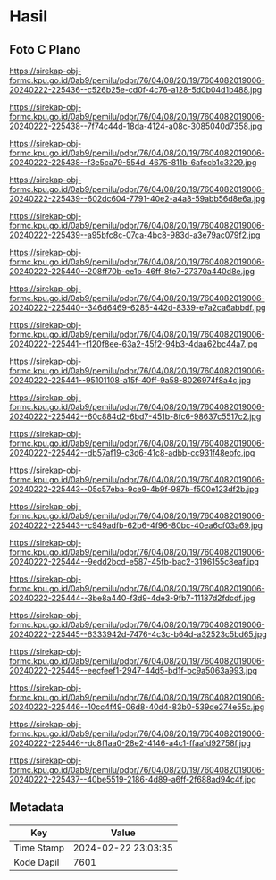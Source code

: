 # Hasil

## Foto C Plano

https://sirekap-obj-formc.kpu.go.id/0ab9/pemilu/pdpr/76/04/08/20/19/7604082019006-20240222-225436--c526b25e-cd0f-4c76-a128-5d0b04d1b488.jpg

https://sirekap-obj-formc.kpu.go.id/0ab9/pemilu/pdpr/76/04/08/20/19/7604082019006-20240222-225438--7f74c44d-18da-4124-a08c-3085040d7358.jpg

https://sirekap-obj-formc.kpu.go.id/0ab9/pemilu/pdpr/76/04/08/20/19/7604082019006-20240222-225438--f3e5ca79-554d-4675-811b-6afecb1c3229.jpg

https://sirekap-obj-formc.kpu.go.id/0ab9/pemilu/pdpr/76/04/08/20/19/7604082019006-20240222-225439--602dc604-7791-40e2-a4a8-59abb56d8e6a.jpg

https://sirekap-obj-formc.kpu.go.id/0ab9/pemilu/pdpr/76/04/08/20/19/7604082019006-20240222-225439--a95bfc8c-07ca-4bc8-983d-a3e79ac079f2.jpg

https://sirekap-obj-formc.kpu.go.id/0ab9/pemilu/pdpr/76/04/08/20/19/7604082019006-20240222-225440--208ff70b-ee1b-46ff-8fe7-27370a440d8e.jpg

https://sirekap-obj-formc.kpu.go.id/0ab9/pemilu/pdpr/76/04/08/20/19/7604082019006-20240222-225440--346d6469-6285-442d-8339-e7a2ca6abbdf.jpg

https://sirekap-obj-formc.kpu.go.id/0ab9/pemilu/pdpr/76/04/08/20/19/7604082019006-20240222-225441--f120f8ee-63a2-45f2-94b3-4daa62bc44a7.jpg

https://sirekap-obj-formc.kpu.go.id/0ab9/pemilu/pdpr/76/04/08/20/19/7604082019006-20240222-225441--95101108-a15f-40ff-9a58-8026974f8a4c.jpg

https://sirekap-obj-formc.kpu.go.id/0ab9/pemilu/pdpr/76/04/08/20/19/7604082019006-20240222-225442--60c884d2-6bd7-451b-8fc6-98637c5517c2.jpg

https://sirekap-obj-formc.kpu.go.id/0ab9/pemilu/pdpr/76/04/08/20/19/7604082019006-20240222-225442--db57af19-c3d6-41c8-adbb-cc931f48ebfc.jpg

https://sirekap-obj-formc.kpu.go.id/0ab9/pemilu/pdpr/76/04/08/20/19/7604082019006-20240222-225443--05c57eba-9ce9-4b9f-987b-f500e123df2b.jpg

https://sirekap-obj-formc.kpu.go.id/0ab9/pemilu/pdpr/76/04/08/20/19/7604082019006-20240222-225443--c949adfb-62b6-4f96-80bc-40ea6cf03a69.jpg

https://sirekap-obj-formc.kpu.go.id/0ab9/pemilu/pdpr/76/04/08/20/19/7604082019006-20240222-225444--9edd2bcd-e587-45fb-bac2-3196155c8eaf.jpg

https://sirekap-obj-formc.kpu.go.id/0ab9/pemilu/pdpr/76/04/08/20/19/7604082019006-20240222-225444--3be8a440-f3d9-4de3-9fb7-11187d2fdcdf.jpg

https://sirekap-obj-formc.kpu.go.id/0ab9/pemilu/pdpr/76/04/08/20/19/7604082019006-20240222-225445--6333942d-7476-4c3c-b64d-a32523c5bd65.jpg

https://sirekap-obj-formc.kpu.go.id/0ab9/pemilu/pdpr/76/04/08/20/19/7604082019006-20240222-225445--eecfeef1-2947-44d5-bd1f-bc9a5063a993.jpg

https://sirekap-obj-formc.kpu.go.id/0ab9/pemilu/pdpr/76/04/08/20/19/7604082019006-20240222-225446--10cc4f49-06d8-40d4-83b0-539de274e55c.jpg

https://sirekap-obj-formc.kpu.go.id/0ab9/pemilu/pdpr/76/04/08/20/19/7604082019006-20240222-225446--dc8f1aa0-28e2-4146-a4c1-ffaa1d92758f.jpg

https://sirekap-obj-formc.kpu.go.id/0ab9/pemilu/pdpr/76/04/08/20/19/7604082019006-20240222-225437--40be5519-2186-4d89-a6ff-2f688ad94c4f.jpg


## Metadata

| Key        | Value               |
| ---------- | ------------------- |
| Time Stamp | 2024-02-22 23:03:35 |
| Kode Dapil | 7601                |



